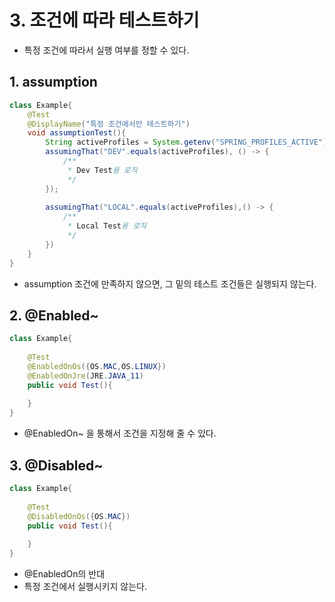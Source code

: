 # 3. 조건에 따라 테스트하기
- 특정 조건에 따라서 실행 여부를 정할 수 있다.


## 1. assumption
```java
class Example{
    @Test
    @DisplayName("특정 조건에서만 테스트하기")
    void assumptionTest(){
        String activeProfiles = System.getenv("SPRING_PROFILES_ACTIVE");
        assumingThat("DEV".equals(activeProfiles), () -> {
            /**
             * Dev Test용 로직
             */
        });
        
        assumingThat("LOCAL".equals(activeProfiles),() -> {
            /**
             * Local Test용 로직
             */
        })
    }
}
```
- assumption 조건에 만족하지 않으면, 그 밑의 테스트 조건들은 실행되지 않는다.

## 2. @Enabled~
```java
class Example{
    
    @Test
    @EnabledOnOs({OS.MAC,OS.LINUX})
    @EnabledOnJre(JRE.JAVA_11)
    public void Test(){
        
    }
}
```
- @EnabledOn~ 을 통해서 조건을 지정해 줄 수 있다.

## 3. @Disabled~
```java
class Example{
    
    @Test
    @DisabledOnOs({OS.MAC})
    public void Test(){
        
    }
}
```
- @EnabledOn의 반대
- 특정 조건에서 실행시키지 않는다.